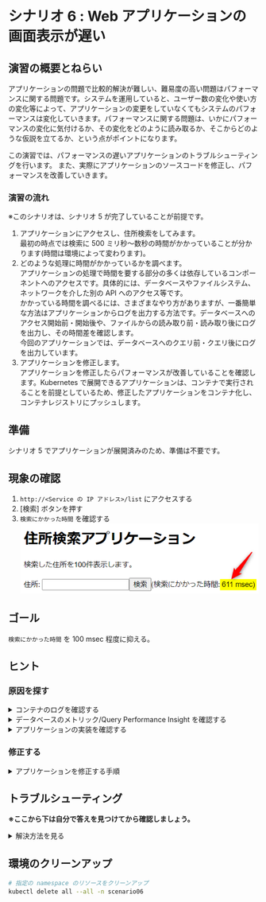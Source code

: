 # シナリオ 6 : Web アプリケーションの画面表示が遅い

## 演習の概要とねらい
アプリケーションの問題で比較的解決が難しい、難易度の高い問題はパフォーマンスに関する問題です。システムを運用していると、ユーザー数の変化や使い方の変化等によって、アプリケーションの変更をしていなくてもシステムのパフォーマンスは変化していきます。パフォーマンスに関する問題は、いかにパフォーマンスの変化に気付けるか、その変化をどのように読み取るか、そこからどのような仮説を立てるか、という点がポイントになります。

この演習では、パフォーマンスの遅いアプリケーションのトラブルシューティングを行います。
また、実際にアプリケーションのソースコードを修正し、パフォーマンスを改善していきます。

### 演習の流れ
※このシナリオは、シナリオ 5 が完了していることが前提です。

1. アプリケーションにアクセスし、住所検索をしてみます。<br>
   最初の時点では検索に 500 ミリ秒～数秒の時間がかかっていることが分かります(時間は環境によって変わります)。
2. どのような処理に時間がかかっているかを調べます。<br>
   アプリケーションの処理で時間を要する部分の多くは依存しているコンポーネントへのアクセスです。具体的には、データベースやファイルシステム、ネットワークを介した別の API へのアクセス等です。<br>
   かかっている時間を調べるには、さまざまなやり方がありますが、一番簡単な方法はアプリケーションからログを出力する方法です。データベースへのアクセス開始前・開始後や、ファイルからの読み取り前・読み取り後にログを出力し、その時間差を確認します。<br>
   今回のアプリケーションでは、データベースへのクエリ前・クエリ後にログを出力しています。
3. アプリケーションを修正します。<br>
   アプリケーションを修正したらパフォーマンスが改善していることを確認します。Kubernetes で展開できるアプリケーションは、コンテナで実行されることを前提としているため、修正したアプリケーションをコンテナ化し、コンテナレジストリにプッシュします。

## 準備

シナリオ 5 でアプリケーションが展開済みのため、準備は不要です。

## 現象の確認

1. `http://<Service の IP アドレス>/list` にアクセスする
2. [検索] ボタンを押す
3. `検索にかかった時間` を確認する<br>
   ![検索にかかった時間](images/image1.png)

## ゴール
`検索にかかった時間` を 100 msec 程度に抑える。

## ヒント

### 原因を探す
<details>
    <summary>コンテナのログを確認する</summary>

Pod のログを確認してみましょう。
```
kubectl logs <Pod 名> -f ※-f を付けることでリアルタイムにログを見ることができます。
例)
kubectl logs sampleapp-fd4d45b84-2nxb5 -f
```
</details>

<details>
    <summary>データベースのメトリック/Query Performance Insight を確認する</summary>

- データベースのメトリックを見てみましょう。クエリ実行時に高くなっているメトリックはありませんか？  
  ※ただし高くなっている = 異常ではありません。
- Query Performance Insight を見てみましょう。  
  どのようなクエリが実行されていますか？そのクエリをクエリ エディターから実行したらどのくらいの時間がかかりますか？

#### Query Performance Insight
SQL Database でリソース消費量の多いクエリ、時間のかかっているクエリを検出できます。
![](images/image2.png)
![](images/image3.png)

対象のクエリをクエリ エディターから実行した時にどのくらいの時間がかかるのか、どのような結果が表示されるのか、を確認することでアプリケーションの問題、データベースの問題を切り分けることができます。

</details>

<details>
    <summary>アプリケーションの実装を確認する</summary>

GitHub 上でアプリケーションの実装を確認してみましょう。データベースに対してクエリを投げているコードを見つけます。  
条件を付けずに SELECT しているコードはありませんか？

</details>

### 修正する
<details>
    <summary>アプリケーションを修正する手順</summary>

1. GitHub から clone する
2. ファイルを編集する
   - ここでアプリケーションの動きを確認しておく
3. コンテナをビルドする
   - `docker build` を実行する(タグを新しくつける)
4. コンテナをリポジトリにプッシュする
   - `docker push` を実行する
5. Kubernetes のマニュフェスト(YAML ファイル)を書き換える
6. AKS に新しいコンテナを展開する
   - `kubectl apply -f <マニュフェストファイル>` を実行する

</details>

## トラブルシューティング
**※ここから下は自分で答えを見つけてから確認しましょう。**

<details>
    <summary>解決方法を見る</summary>

### 1. アプリケーションの `list.js` の修正

`list.js` は、`/list` にアクセスした際の処理を記述しているファイルです。今回問題となっている処理は、住所検索ボタンを押下した時(POSTでデータを送信した時)の、SQL をクエリする部分にあります。コードとしては以下の部分です。

```javascript
const data = await executeSQL(`select FirstName, LastName, Address FROM UserInfo WHERE Address like '%' + @address + '%'`, params);
```

このクエリはすべてのレコードの住所フィールドに対して、入力されたキーワードを含むレコードを検索しています。今回のアプリケーションでは最初の100件を取得してきているので、すべてのレコードは不要です。以下のように修正します。

```javascript
const data = await executeSQL(`select TOP 100 FirstName, LastName, Address FROM UserInfo WHERE Address like '%' + @address + '%'`, params);
```

ソースコードを修正したら正しく動作するか確認します。

```shell
npm start
# http://localhost:3000/list にアクセスします。
```

### 2. Docker イメージの作成とプッシュ

ソースコードの修正が完了したら、Docker イメージをビルドしてプッシュします。
今回の修正では Dockerfile の修正は不要なため、`app` ディレクトリにある Dockerfile をそのまま使用してビルドします。

```shell
# Docker イメージをビルドします。
docker build -t <ACR のサーバー名>/sampleapp:v1.0 .
例) docker build -t demoacr01suf767168b3b3568990.azurecr.io/sampleapp:v1.0 .

# ACR にログインします。
az acr login -n <ACR 名>
例) az acr login -n demoacr01suf767168b3b3568990

# ACR にプッシュします。
docker push <イメージ名>:<タグ>
例) docker push demoacr01suf767168b3b3568990.azurecr.io/sampleapp:v1.0
```

### 3. Kubernetes のマニュフェストファイルの修正

プッシュしたイメージを使用するようにマニュフェストファイルを修正します。
シナリオ 5 のマニフェストファイルの、`image` を、先ほどプッシュしたイメージに修正します。

修正前:
```yaml
spec:
    containers:
      - image: tsubasaxzzz/aks-troubleshooting:v0.4 <----- ここ
```

修正後(例):
```yaml
spec:
    containers:
      - image: demoacr01suf767168b3b3568990.azurecr.io/sampleapp:v1.0
```

### 4. Kubernetes のマニフェストファイルの適用

修正したマニフェストファイルを適用します。

```shell
kubectl apply -f deployment.yaml
```

### トラブルシューティングのポイント

アプリケーションで住所検索をすると、数百ミリ秒の時間がかかっていることが分かります。ユーザーからの入力に対し応答するアプリケーションで、百ミリ秒単位の時間は非常に遅いと感じます。アプリケーションの処理にかかる時間は、データベースへのアクセスだけでなくほかのサービス呼び出しの時間も含まれます。ユーザーの入力から関係するすべてのコンポーネントの処理の完了の積み重ねとなるため、どのコンポーネントのどの処理にどのくらいの時間がかかるのか、を定常的に監視しておくことは重要です。

アプリケーションの実装を確認すると、データベースへの問い合わせで条件を付けずに `SELECT` しており、非効率なクエリになっていることが分かります。サンプルのアプリケーションのような分かりやすいクエリは実際の環境では多くはありませんが、クエリを改善することでパフォーマンスを向上できるケースはよくあります。特にデータベースへ接続するアプリケーションでは、データベースで処理を行い、取得したデータに対してアプリケーションでさらに処理を行うことになるため、どの部分に問題があるかを切り分けていくことが重要です。どのようなクエリを実行しているか、そのクエリをデータベースで実行するとどういう処理が行われるのか(実行計画の確認)、という観点は切り分けの基本です。

### Tips. アプリケーションを監視する

`演習の概要とねらい` でも説明しましたが、パフォーマンスの問題を解決するには、まずは変化に気付くこと(=監視)が重要です。アプリケーションが持っているさまざまなメトリックを時間の経過とともに取得することで、いつ時点からどのようなメトリックでどういう変化があったのか、を後から知ることができます。

ただし、アプリケーションやアプリケーションに関連する OS・プラットフォームにはさまざまなメトリックやログがあり、そのすべてを網羅して取得・監視することは、コストの観点、取得後の分析にかかる時間から現実的ではありません。従って必要なメトリックやログを効率よく取得し、取得したデータを迅速に分析できるようにしておくことが重要です。

では、どのようなデータを取得すればよいのでしょうか。残念ながら一般的にこれを取得しておきましょう、とお伝えできるものはありません。システムの特性を理解したうえで、そのシステムを構成するコンポーネントは何があって、そのコンポーネントはどのような監視ができるのか、どのような運用をするのか、予算はどのくらい確保できるのか、を総合的・戦略的に考える必要があります。

</details>

## 環境のクリーンアップ

```bash
# 指定の namespace のリソースをクリーンアップ
kubectl delete all --all -n scenario06
```